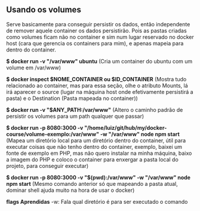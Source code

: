 ## Usando os volumes

Serve basicamente para conseguir persistir os dados, então independente de remover aquele container os dados persistirão.
Pois as pastas criadas como volumes ficam não no container e sim num lugar reservado no docker host (cara que gerencia os containers para mim), e apenas mapeia para dentro do container.

**\$ docker run -v "/var/www" ubuntu**
(Cria um container do ubuntu com um volume em /var/www)

**\$ docker inspect $NOME_CONTAINER ou \$ID_CONTAINER**
(Mostra tudo relacionado ao container, mas para essa seção, olhe o atributo Mounts, lá irá aparecer o source (lugar na máquina host onde efetivamente persistirá a pasta) e o Destination (Pasta mapeada no container))

**\$ docker run -v "\$ANY_PATH:/var/www"**
(Altero o caminho padrão de persistir os volumes para um path qualquer que passar)

**\$ docker run -p 8080:3000 -v "/home/luiz/git/hub/my/docker-course/volume-exemplo:/var/www" -w "/var/www" node npm start**
(Mapea um diretório local para um diretório dentro do container, útil para executar coisas que não tenho dentro do container, exemplo, baixei um fonte de exemplo em PHP, mas não quero instalar na minha máquina, baixo a imagem do PHP e coloco o container para enxergar a pasta local do projeto, para conseguir executar)

**\$ docker run -p 8080:3000 -v "\$(pwd):/var/www" -w "/var/www" node npm start**
(Mesmo comando anterior só que mapeando a pasta atual, dominar shell ajuda muito na hora de usar o docker)

**flags Aprendidas**
-w: Fala qual diretório é para ser executado o comando
